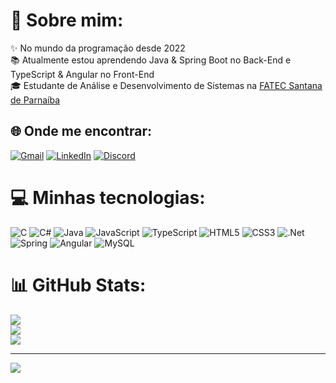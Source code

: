 # 💫 Sobre mim:
✨ No mundo da programação desde 2022  <br>📚 Atualmente estou aprendendo Java & Spring Boot no Back-End e TypeScript & Angular no Front-End  <br>🎓 Estudante de Análise e Desenvolvimento de Sistemas na [FATEC Santana de Parnaíba](https://www.linkedin.com/school/fatec-santana-de-parna%C3%ADba/)

## 🌐 Onde me encontrar:
[![Gmail](https://img.shields.io/badge/Gmail-D14836?style=for-the-badge&logo=gmail&logoColor=white)](mailto:bhendon.soares12@gmail.com) [![LinkedIn](https://img.shields.io/badge/LinkedIn-%230077B5.svg?logo=linkedin&logoColor=white)](https://linkedin.com/in/https://www.linkedin.com/in/bhendon-soares/) [![Discord](https://img.shields.io/badge/Discord-%237289DA.svg?logo=discord&logoColor=white)](https://discord.gg/bhendon)  

# 💻 Minhas tecnologias:
![C](https://img.shields.io/badge/c-%2300599C.svg?style=for-the-badge&logo=c&logoColor=white) ![C#](https://img.shields.io/badge/c%23-%23239120.svg?style=for-the-badge&logo=csharp&logoColor=white) ![Java](https://img.shields.io/badge/java-%23ED8B00.svg?style=for-the-badge&logo=openjdk&logoColor=white) ![JavaScript](https://img.shields.io/badge/javascript-%23323330.svg?style=for-the-badge&logo=javascript&logoColor=%23F7DF1E) ![TypeScript](https://img.shields.io/badge/typescript-%23007ACC.svg?style=for-the-badge&logo=typescript&logoColor=white) ![HTML5](https://img.shields.io/badge/html5-%23E34F26.svg?style=for-the-badge&logo=html5&logoColor=white) ![CSS3](https://img.shields.io/badge/css3-%231572B6.svg?style=for-the-badge&logo=css3&logoColor=white) ![.Net](https://img.shields.io/badge/.NET-5C2D91?style=for-the-badge&logo=.net&logoColor=white) ![Spring](https://img.shields.io/badge/spring-%236DB33F.svg?style=for-the-badge&logo=spring&logoColor=white) ![Angular](https://img.shields.io/badge/angular-%23DD0031.svg?style=for-the-badge&logo=angular&logoColor=white) ![MySQL](https://img.shields.io/badge/mysql-%2300000f.svg?style=for-the-badge&logo=mysql&logoColor=white)
# 📊 GitHub Stats:
![](https://github-readme-stats.vercel.app/api?username=bhendon-soares&theme=react&hide_border=false&include_all_commits=false&count_private=false)<br/>
![](https://github-readme-streak-stats.herokuapp.com/?user=bhendon-soares&theme=react&hide_border=false)<br/>
![](https://github-readme-stats.vercel.app/api/top-langs/?username=bhendon-soares&theme=react&hide_border=false&include_all_commits=true&count_private=true&layout=compact)

---
[![](https://visitcount.itsvg.in/api?id=bhendon-soares&icon=1&color=12)](https://visitcount.itsvg.in)
